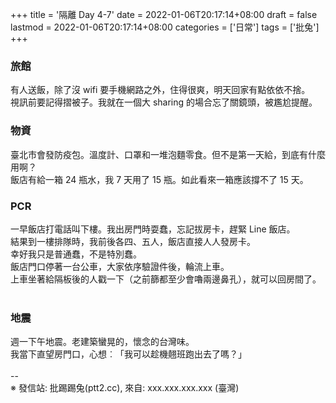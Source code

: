 +++
title = '隔離 Day 4-7'
date = 2022-01-06T20:17:14+08:00
draft = false
lastmod = 2022-01-06T20:17:14+08:00
categories = ['日常']
tags = ['批兔']
+++
### 旅館 
有人送飯，除了沒 wifi 要手機網路之外，住得很爽，明天回家有點依依不捨。<br>
視訊前要記得摺被子。我就在一個大 sharing 的場合忘了關鏡頭，被尷尬提醒。<br>

### 物資 
臺北市會發防疫包。溫度計、口罩和一堆泡麵零食。但不是第一天給，到底有什麼用啊？<br>
飯店有給一箱 24 瓶水，我 7 天用了 15 瓶。如此看來一箱應該撐不了 15 天。<br>

### PCR 
一早飯店打電話叫下樓。我出房門時耍蠢，忘記拔房卡，趕緊 Line 飯店。<br>
結果到一樓排隊時，我前後各四、五人，飯店直接人人發房卡。<br>
幸好我只是普通蠢，不是特別蠢。<br>
飯店門口停著一台公車，大家依序驗證件後，輪流上車。<br>
上車坐著給隔板後的人戳一下（之前篩都至少會嚕兩邊鼻孔），就可以回房間了。<br>
<br>
### 地震 
週一下午地震。老建築蠻晃的，懷念的台灣味。<br>
我當下直望房門口，心想︰「我可以趁機翹班跑出去了嗎？」<br>
<br>
--<br>
※ 發信站: 批踢踢兔(ptt2.cc), 來自: xxx.xxx.xxx.xxx (臺灣)<br>
